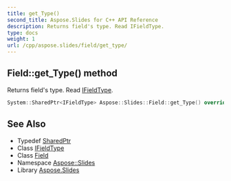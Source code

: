 ```yaml
---
title: get_Type()
second_title: Aspose.Slides for C++ API Reference
description: Returns field's type. Read IFieldType.
type: docs
weight: 1
url: /cpp/aspose.slides/field/get_type/
---
```

## Field::get_Type() method


Returns field's type. Read [IFieldType](../../ifieldtype/).

```cpp
System::SharedPtr<IFieldType> Aspose::Slides::Field::get_Type() override
```

## See Also

* Typedef [SharedPtr](../../system/sharedptr/)
* Class [IFieldType](../ifieldtype/)
* Class [Field](./)
* Namespace [Aspose::Slides](../)
* Library [Aspose.Slides](../../)